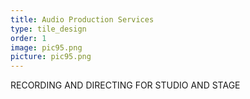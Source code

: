 ```yaml
---
title: Audio Production Services
type: tile_design
order: 1
image: pic95.png
picture: pic95.png
---
```

RECORDING AND DIRECTING FOR STUDIO AND STAGE
